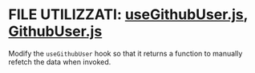 # FILE UTILIZZATI: [useGithubUser.js](./src/useGithubUser.js), [GithubUser.js](./src/GithubUser.js)

Modify the `useGithubUser` hook so that it returns a function to manually refetch the data when invoked.